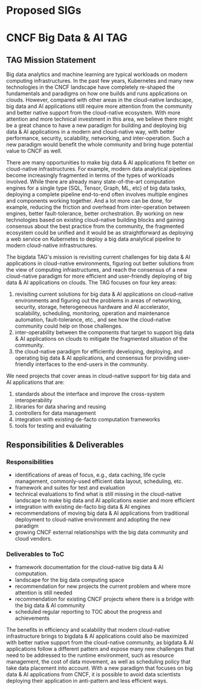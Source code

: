 # Proposed SIGs

# CNCF Big Data & AI TAG

## TAG Mission Statement

Big data analytics and machine learning are typical workloads on modern computing infrastructures. In the past few years, Kubernetes and many new technologies in the CNCF landscape have completely re-shaped the fundamentals and paradigms on how one builds and runs applications on clouds. However, compared with other areas in the cloud-native landscape, big data and AI applications still require more attention from the community and better native support from the cloud-native ecosystem. With more attention and more technical investment in this area, we believe there might be a great chance to have a new paradigm for building and deploying big data & AI applications in a modern and cloud-native way, with better performance, security, scalability, networking, and inter-operation. Such a new paradigm would benefit the whole community and bring huge potential value to CNCF as well.

There are many opportunities to make big data & AI applications fit better on cloud-native infrastructures. For example, modern data analytical pipelines become increasingly fragmented in terms of the types of workloads involved. While there are already many state-of-the-art computation engines for a single type (SQL, Tensor, Graph, ML, etc) of big data tasks, deploying a complete pipeline end-to-end often involves multiple engines and components working together. And a lot more can be done, for example, reducing the friction and overhead from inter-operation between engines, better fault-tolerance, better orchestration. By working on new technologies based on existing cloud-native building blocks and gaining consensus about the best practice from the community, the fragmented ecosystem could be unified and it would be as straightforward as deploying a web service on Kubernetes to deploy a big data analytical pipeline to modern cloud-native infrastructures.

The bigdata TAG's mission is revisiting current challenges for big data & AI applications in cloud-native environments, figuring out better solutions from the view of computing infrastructures, and reach the consensus of a new cloud-native paradigm for more efficient and user-friendly deploying of big data & AI applications on clouds. The TAG focuses on four key areas:
​
1. revisiting current solutions for big data & AI applications on cloud-native environments and figuring out the problems in areas of networking, security, storage, heterogeneous hardware and AI accelerator, scalability, scheduling, monitoring, operation and maintenance automation, fault-tolerance, etc., and see how the cloud-native community could help on those challenges.
2. inter-operability between the components that target to support big data & AI applications on clouds to mitigate the fragmented situation of the community.
3. the cloud-native paradigm for efficiently developing, deploying, and operating big data & AI applications, and consensus for providing user-friendly interfaces to the end-users in the community.

We need projects that cover areas in cloud-native support for big data and AI applications that are:

1. standards about the interface and improve the cross-system interoperability
2. libraries for data sharing and reusing
3. controllers for data management
4. integration with existing de-facto computation frameworks
5. tools for testing and evaluating

## Responsibilities & Deliverables

### Responsibilities

- identifications of areas of focus, e.g., data caching, life cycle management, commonly-used efficient data layout, scheduling, etc.
- framework and suites for test and evaluation
- technical evaluations to find what is still missing in the cloud-native landscape to make big data and AI applications easier and more efficient
- integration with existing de-facto big data & AI engines
- recommendations of moving big data & AI applications from traditional deployment to cloud-native environment and adopting the new paradigm
- growing CNCF external relationships with the big data community and cloud vendors.

### Deliverables to ToC

- framework documentation for the cloud-native big data & AI computation.
- landscape for the big data computing space
- recommendation for new projects the current problem and where more attention is still needed
- recommendation for existing CNCF projects where there is a bridge with the big data & AI community
- scheduled regular reporting to TOC about the progress and achievements

The benefits in efficiency and scalability that modern cloud-native infrastructure brings to bigdata & AI applications could also be maximized with better native support from the cloud-native community, as bigdata & AI applications follow a different pattern and expose many new challenges that need to be addressed to the runtime environment, such as resource management, the cost of data movement, as well as scheduling policy that take data placement into account. With a new paradigm that focuses on big data & AI applications from CNCF, it is possible to avoid data scientists deploying their application in anti-pattern and less efficient ways.
